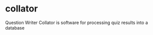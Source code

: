 collator
========

Question Writer Collator is software for processing quiz results into a database
